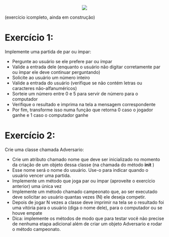 <p align="center">
  <img src="https://user-images.githubusercontent.com/71992079/176956742-5c442712-2162-4068-a445-1d67ee47360a.png">
</p> 

(exercício icompleto, ainda em construção)

# Exercício 1:
Implemente uma partida de par ou ímpar:
 - Pergunte ao usuário se ele prefere par ou ímpar
 - Valide a entrada dele (enquanto o usuário não digitar corretamente par ou ímpar ele deve continuar perguntando) 
 - Solicite ao usuário um número inteiro
 - Valide a entrada do usuário (verifique se não contém letras ou caracteres não-alfanuméricos)
 - Sorteie um número entre 0 e 5 para servir de número para o computador
 - Verifique o resultado e imprima na tela a mensagem correspondente
 - Por fim, transforme isso numa função que retorna 0 caso o jogador ganhe e 1 caso o computador ganhe

# Exercício 2:
Crie uma classe chamada Adversario:
 - Crie um atributo chamado nome que deve ser inicializado no momento da criação de um objeto dessa classe (na chamada do método __init__ )
 - Esse nome será o nome do usuário. Use-o para indicar quando o usuário vencer uma partida.
 - Implemente um método que joga par ou ímpar (aproveite o exercício anterior) uma única vez
 - Implemente um método chamado campeonato que, ao ser executado deve solicitar ao usuário quantas vezes (N) ele deseja competir.
 - Depois de jogar N vezes a classe deve imprimir na tela se o resultado foi uma vitória para o usuário (diga o nome dele), para o computador ou se houve empate
 - Dica: implemente os métodos de modo que para testar você não precise de nenhuma etapa adicional além de criar um objeto Adversario e rodar o método campeonato.
